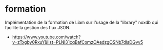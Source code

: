 # formation
Implémentation de la formation de Liam sur l'usage de la "library" noxdb qui facilite la gestion des flux JSON.
 * https://www.youtube.com/watch?v=zTxgby0RxuY&list=PLNl31cqBafComzOAedzgOSNb7dlsDGvv5
